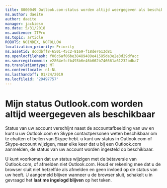 ```yaml
---
title: 8000049 Outlook.com-status worden altijd weergegeven als beschikbaar
ms.author: daeite
author: daeite
manager: jackiesm
ms.date: 5/31/2018
ms.audience: ITPro
ms.topic: article
ROBOTS: NOINDEX, NOFOLLOW
localization_priority: Priority
ms.assetid: dcddbff8-6501-45c2-8169-f18de7613d81
ms.openlocfilehash: f06c6af06be38489489e41585da3e2e3d29dfacc
ms.sourcegitcommit: e2864efcfb493b6e46b662b746661a61232bdba7
ms.translationtype: MT
ms.contentlocale: nl-NL
ms.lasthandoff: 01/24/2019
ms.locfileid: "29497757"
---
```

# <a name="my-outlookcom-status-always-shows-as-available"></a>Mijn status Outlook.com worden altijd weergegeven als beschikbaar

Status van uw account verschijnt naast de accountafbeelding van uw en kunt u uw Outlook.com en Skype contactpersonen weten beschikbaar om te chatten of bellen van Skype hebt. u kunt uw status in Outlook.com of Skype-account wijzigen, maar elke keer dat u bij een Outlook.com aanmelden, de status van uw account worden ingesteld op beschikbaar.
  
U kunt voorkomen dat uw status wijzigen met de bètaversie van Outlook.com, of afmelden niet Outlook.com. Houd er rekening mee dat u de browser sluit niet hetzelfde als afmelden en geen invloed op de status van uw heeft. U aangemeld blijven wanneer u de browser sluit, schakelt u in gevraagd het **laat me ingelogd blijven** op het teken. 
  

